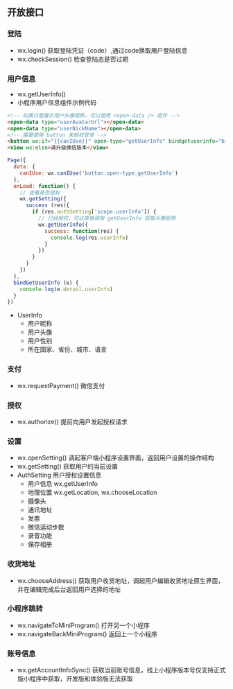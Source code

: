 ## 开放接口

### 登陆
- wx.login()
  获取登陆凭证（code）,通过code换取用户登陆信息
- wx.checkSession()
  检查登陆态是否过期

### 用户信息
- wx.getUserInfo()
- 小程序用户信息组件示例代码
```html
<!-- 如果只是展示用户头像昵称，可以使用 <open-data /> 组件 -->
<open-data type="userAvatarUrl"></open-data>
<open-data type="userNickName"></open-data>
<!-- 需要使用 button 来授权登录 -->
<button wx:if="{{canIUse}}" open-type="getUserInfo" bindgetuserinfo="bindGetUserInfo">授权登录</button>
<view wx:else>请升级微信版本</view>
```
```js
Page({
  data: {
    canIUse: wx.canIUse('button.open-type.getUserInfo')
  },
  onLoad: function() {
    // 查看是否授权
    wx.getSetting({
      success (res){
        if (res.authSetting['scope.userInfo']) {
          // 已经授权，可以直接调用 getUserInfo 获取头像昵称
          wx.getUserInfo({
            success: function(res) {
              console.log(res.userInfo)
            }
          })
        }
      }
    })
  },
  bindGetUserInfo (e) {
    console.log(e.detail.userInfo)
  }
})
```
- UserInfo
  * 用户昵称
  * 用户头像
  * 用户性别
  * 所在国家、省份、城市、语言

### 支付
- wx.requestPayment() 微信支付

### 授权
- wx.authorize() 提前向用户发起授权请求


### 设置
- wx.openSetting()
  调起客户端小程序设置界面，返回用户设置的操作结构
- wx.getSetting()
  获取用户的当前设置
- AuthSetting 用户授权设置信息
  - 用户信息 wx.getUserInfo
  - 地理位置 wx.getLocation, wx.chooseLocation
  - 摄像头
  - 通讯地址
  - 发票
  - 微信运动步数
  - 录音功能
  - 保存相册

### 收货地址
- wx.chooseAddress()
  获取用户收货地址，调起用户编辑收货地址原生界面，并在编辑完成后台返回用户选择的地址

### 小程序跳转
- wx.navigateToMiniProgram()
  打开另一个小程序
- wx.navigateBackMiniProgram()
  返回上一个小程序

### 账号信息
- wx.getAccountInfoSync()
 获取当前账号信息，线上小程序版本号仅支持正式版小程序中获取，开发版和体验版无法获取